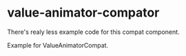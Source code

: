 # value-animator-compator

There's realy less example code for this compat component.

Example for ValueAnimatorCompat.
